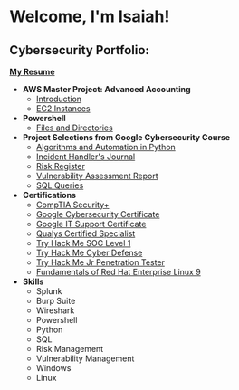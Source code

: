 <h1>Welcome, I'm Isaiah!
<h2>Cybersecurity Portfolio:</h2>

<b>[My Resume](https://github.com/isaiahbenrichards/Cybersecurity-Portfolio/blob/main/SOC_Analyst.pdf)</b>
- <b>AWS Master Project: Advanced Accounting</b>
  - [Introduction](https://github.com/isaiahbenrichards/Advanced-Accounting-Project)
  - [EC2 Instances](https://github.com/isaiahbenrichards/EC2-Instances)
- <b>Powershell</b>
  -  [Files and Directories](https://github.com/isaiahbenrichards//Cybersecurity-Portfolio/blob/main/Files_and_Directories.pdf)
- <b>Project Selections from Google Cybersecurity Course</b>
  - [Algorithms and Automation in Python](https://github.com/isaiahbenrichards/Cybersecurity-Portfolio/blob/main/Python.pdf)
  - [Incident Handler's Journal](https://github.com/isaiahbenrichards/Cybersecurity-Portfolio/blob/main/journal.pdf)
  - [Risk Register](https://github.com/isaiahbenrichards/Cybersecurity-Portfolio/blob/main/risk_register.pdf)
  - [Vulnerability Assessment Report](https://github.com/isaiahbenrichards/Cybersecurity-Portfolio/blob/main/vulnerability_assessment.pdf)
  - [SQL Queries](https://github.com/isaiahbenrichards/Cybersecurity-Portfolio/blob/main/SQL_queries.pdf)
- <b>Certifications</b>
  - [CompTIA Security+](https://github.com/isaiahbenrichards/Cybersecurity-Portfolio/blob/main/CompTIA%20Security%2B%20ce%20certificate.pdf)
  - [Google Cybersecurity Certificate](https://github.com/isaiahbenrichards/Cybersecurity-Portfolio/blob/main/Google_Cybersecurity_Certificate.pdf)
  - [Google IT Support Certificate](https://github.com/isaiahbenrichards/Cybersecurity-Portfolio/blob/main/IT%20Support.pdf)
  - [Qualys Certified Specialist](https://github.com/isaiahbenrichards/Cybersecurity-Portfolio/blob/main/VMDR.pdf)
  - [Try Hack Me SOC Level 1](https://github.com/isaiahbenrichards/Cybersecurity-Portfolio/blob/main/SOC_Level_1.pdf)
  - [Try Hack Me Cyber Defense](https://github.com/isaiahbenrichards/Cybersecurity-Portfolio/blob/main/Cyber_Defense.pdf)
  - [Try Hack Me Jr Penetration Tester](https://github.com/isaiahbenrichards/Cybersecurity-Portfolio/blob/main/Junior_Penetration_Tester.pdf)
  - [Fundamentals of Red Hat Enterprise Linux 9](https://github.com/isaiahbenrichards/Cybersecurity-Portfolio/blob/main/Fundamentals_of_Redhat_Enterprise_Linux_9.pdf)
- <b>Skills</b>
  - Splunk
  - Burp Suite
  - Wireshark
  - Powershell
  - Python
  - SQL
  - Risk Management
  - Vulnerability Management
  - Windows
  - Linux


<!--
**joshmadakor1/joshmadakor1** is a ✨ _special_ ✨ repository because its `README.md` (this file) appears on your GitHub profile.

Here are some ideas to get you started:

- 🔭 I’m currently working on ...
- 🌱 I’m currently learning ...
- 👯 I’m looking to collaborate on ...
- 🤔 I’m looking for help with ...
- 💬 Ask me about ...
- 📫 How to reach me: ...
- 😄 Pronouns: ...
- ⚡ Fun fact: ...
-->
